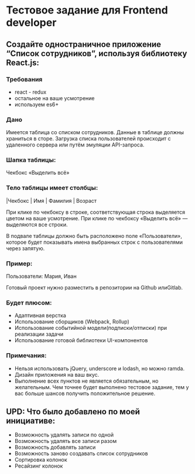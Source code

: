 # Тестовое задание для Front​end developer 

##  Создайте одностраничное приложение “Список сотрудников”, используя библиотеку React.js:

### Требования				
-  react - redux				
-  остальное на ваше усмотрение					
-  используем es6+
 								
### Дано						
Имеется таблица со ​списком сотрудников. Данные в таблице должны храниться в сторе. Загрузка списка пользователей происходит с удаленного сервера или путём эмуляции API-запроса.
						
### Шапка таблицы:							
Чекбокс «Выделить всё»
 								
### Тело таблицы имеет столбцы:							
|​Чекбокс | Имя | Фамилия | Возраст
 								
При клике по чекбоксу в строке, соответствующая строка выделяется цветом на ваше усмотрение.
При клике по чекбоксу «Выделить всё» — выделяются все строки.
 								
В подвале таблицы должно быть расположено поле «Пользователи», которое будет показывать имена выбранных строк с пользователями через запятую.
 								
### Пример:							
Пользователи: Мария, Иван

Готовый проект нужно разместить в репозитории на Github​ или ​Gitlab.​
 												
### Будет плюсом:			
- Адаптивная верстка						
- Использование сборщиков (Webpack, Rollup)
- Использование событийной модели(подписки/отписки) при реализации задачи
- Использование готовой библиотеки UI-компонентов
		 
### Примечания:					
- Нельзя использовать jQuery, underscore и lodash, но можно ramda.
- Дизайн приложения на ваш вкус.						
- Выполнение всех пунктов не является обязательным, но желательным. Чем точнее будет выполнено тестовое задание, тем у вас больше шансов получить положительное решение.

## UPD: Что было добавлено по моей инициативе:
- Возможность удалять записи по одной
- Возможность удалять все записи разом	 
- Возможность добавлять записи
- Возможность заново создавать список сотрудников
- Сортировка колонок
- Ресайзинг колонок

